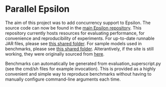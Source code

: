 # Parallel Epsilon

The aim of this project was to add concurrency support to Epsilon. The source code can now be found in the [main Epsilon repository](https://git.eclipse.org/c/epsilon/org.eclipse.epsilon.git/).
This repository currently hosts resources for evaluating performance, for convenience and reproducibility of experiments.
For up-to-date runnable JAR files, please see [this shared folder](https://drive.google.com/drive/folders/1P9wt2jv_iue5s43T2G8LI7XKW0W4zb3l). For sample models used in benchmarks, please see [this shared folder](https://drive.google.com/drive/folders/1xEIRyDwbPkrG5fqBTedVsLYsi4avGNIU). Alterantively, if the site is still working, they were originally sourced from [here](http://atenea.lcc.uma.es/projects/LinTra.html).

Benchmarks can automatically be generated from evaluation_superscript.py (see the cmd/sh files for example invocation). This is provided as a highly convenient and simple way to reproduce benchmarks without having to manually configure command-line arguments each time.
